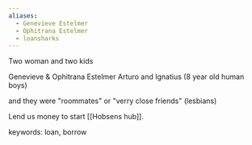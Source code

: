 ```yaml
---
aliases:
  - Genevieve Estelmer
  - Ophitrana Estelmer
  - loansharks
---
```


Two woman and two kids

Genevieve & Ophitrana Estelmer
Arturo and Ignatius (8 year old human boys)




and they were "roommates" or "verry close friends" (lesbians)

Lend us money to start [[Hobsens hub]].

keywords: loan, borrow
